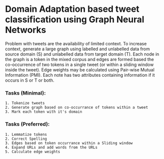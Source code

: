 # Domain Adaptation based tweet classification using Graph Neural Networks

Problem with tweets are the availability of limited context. To increase context, generate a large graph using labelled
 and unlabelled data
 from source domain (S) and unlabelled data from target domain (T). Each node in the graph is a token in the mixed
  corpus and edges are formed based the co-occurrence of two tokens in a single tweet (or within a sliding window
   inside the tweet). Edge weights may be calculated using Pair-wise Mutual Information (PMI). Each note has two
    attributes containing information if it occurs in S or T or both.


### Tasks (Minimal):

    1. Tokenize tweets
    2. Generate graph based on co-occurrance of tokens within a tweet
    3. Mark each token with it's domain 

### Tasks (Preferred):

    1. Lemmatize tokens
    2. Correct Spelling
    3. Edges based on token occurrance within a Sliding window
    4. Expand URLs and add words from the URLs
    5. Calculate edge weights
